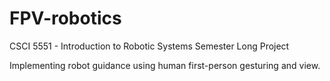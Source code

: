 # FPV-robotics

CSCI 5551 - Introduction to Robotic Systems
Semester Long Project

Implementing robot guidance using human first-person gesturing and view.

